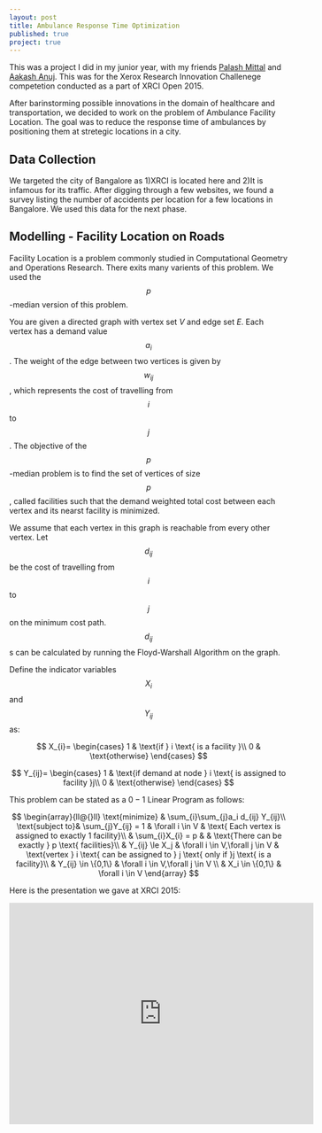 ```yaml
---
layout: post
title: Ambulance Response Time Optimization
published: true
project: true
---
```


This was a project I did in my junior year, with my friends [Palash Mittal](https://www.linkedin.com/in/palashmittal) and [Aakash Anuj](https://www.linkedin.com/in/aakash-anuj-4870b345). This was for the Xerox Research Innovation Challenege competetion conducted as a part of XRCI Open 2015.

After barinstorming possible innovations in the domain of healthcare and transportation, we decided to work on the problem of Ambulance Facility Location. The goal was to reduce the response time of ambulances by positioning them at stretegic locations in a city.

## Data Collection

We targeted the city of Bangalore as 1)XRCI is located here and 2)It is infamous for its traffic. After digging through a few websites, we found a survey listing the number of accidents per location for a few locations in Bangalore. We used this data for the next phase.

## Modelling - Facility Location on Roads

Facility Location is a problem commonly studied in Computational Geometry and Operations Research. There exits many varients of this problem. We used the $$p$$-median version of this problem. 

You are given a directed graph with vertex set $V$ and edge set $E$. Each vertex has a demand value $$a_i$$. The weight of the edge between two vertices is given by $$w_{ij}$$, which represents the cost of travelling from $$i$$ to $$j$$. The objective of the $$p$$-median problem is to find the set of vertices of size $$p$$, called facilities such that the demand weighted total cost between each vertex and its nearst facility is minimized.

We assume that each vertex in this graph is reachable from every other vertex. Let $$d_{ij}$$ be the cost of travelling from $$i$$ to $$j$$ on the minimum cost path. $$d_{ij}$$s can be calculated by running the Floyd-Warshall Algorithm on the graph. 

Define the indicator variables $$X_{i}$$ and $$Y_{ij}$$ as:

$$
X_{i}= 
\begin{cases}
    1 & \text{if } i \text{ is a facility }\\
    0              & \text{otherwise}
\end{cases}
$$

$$
Y_{ij}= 
\begin{cases}
    1 & \text{if demand at node } i \text{ is assigned to facility }j\\
    0              & \text{otherwise}
\end{cases}
$$


This problem can be stated as a $0-1$ Linear Program as follows:

$$
\begin{array}{ll@{}ll}
\text{minimize}  & \sum_{i}\sum_{j}a_i d_{ij} Y_{ij}\\
\text{subject to}& \sum_{j}Y_{ij} = 1  & \forall i \in V  & \text{ Each vertex is assigned to exactly 1 facility}\\
				 & \sum_{i}X_{i} = p & & \text{There can be exactly } p \text{ facilities}\\
                 & Y_{ij} \le X_j & \forall i \in V,\forall j \in V & \text{vertex } i \text{ can be assigned to } j \text{ only if }j \text{ is a facility}\\
                 & Y_{ij} \in \{0,1\} & \forall i \in V,\forall j \in V \\
                 & X_i \in \{0,1\} & \forall i \in V
\end{array}
$$

Here is the presentation we gave at XRCI 2015:
<p align="center"><iframe id="iframe_container" frameborder="0" webkitallowfullscreen="" mozallowfullscreen="" allowfullscreen="" width="550" height="400" src="https://prezi.com/embed/yh8vzwj0mmav/?bgcolor=ffffff&amp;lock_to_path=0&amp;autoplay=0&amp;autohide_ctrls=0&amp;landing_data=bHVZZmNaNDBIWnNjdEVENDRhZDFNZGNIUE43MHdLNWpsdFJLb2ZHanI5KzdQNnNzTUhxWVhBZlc4dXRUWjQrRXhnPT0&amp;landing_sign=we7s1YuLpdjkKWx0fe-NQplgR8ibWKoZoZOdvaiKfds"></iframe></p>
